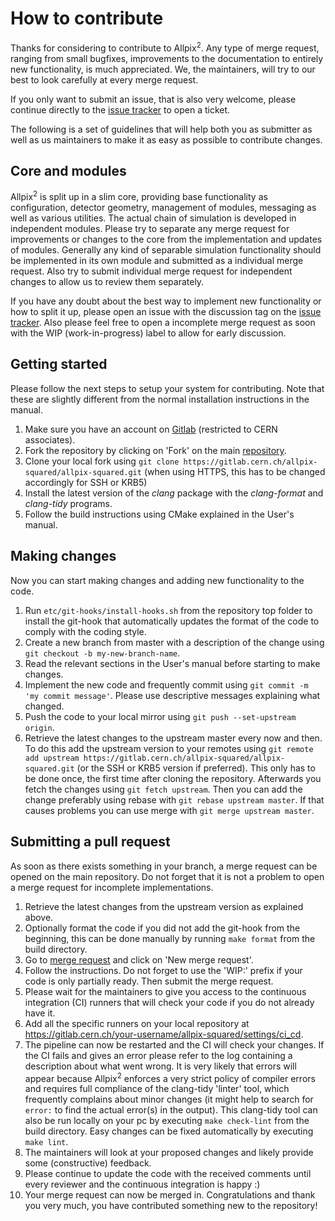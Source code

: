 <!--
SPDX-FileCopyrightText: 2017-2022 CERN and the Allpix Squared authors
SPDX-License-Identifier: CC-BY-4.0
-->

# How to contribute
Thanks for considering to contribute to Allpix<sup>2</sup>. Any type of merge request, ranging from small bugfixes, improvements to the documentation to entirely new functionality, is much appreciated. We, the maintainers, will try to our best to look carefully at every merge request.

If you only want to submit an issue, that is also very welcome, please continue directly to the [issue tracker](https://gitlab.cern.ch/allpix-squared/allpix-squared/issues) to open a ticket. 

The following is a set of guidelines that will help both you as submitter as well as us maintainers to make it as easy as possible to contribute changes. 

## Core and modules
Allpix<sup>2</sup> is split up in a slim core, providing base functionality as configuration, detector geometry, management of modules, messaging as well as various utilities. The actual chain of simulation is developed in independent modules. Please try to separate any merge request for improvements or changes to the core from the implementation and updates of modules. Generally any kind of separable simulation functionality should be implemented in its own module and submitted as a individual merge request. Also try to submit individual merge request for independent changes to allow us to review them separately.

If you have any doubt about the best way to implement new functionality or how to split it up, please open an issue with the discussion tag on the [issue tracker](https://gitlab.cern.ch/allpix-squared/allpix-squared/issues). Also please feel free to open a incomplete merge request as soon with the WIP (work-in-progress) label to allow for early discussion.

## Getting started
Please follow the next steps to setup your system for contributing. Note that these are slightly different from the normal installation instructions in the manual.

1. Make sure you have an account on [Gitlab](gitlab.cern.ch) (restricted to CERN associates).
2. Fork the repository by clicking on 'Fork' on the main [repository](https://gitlab.cern.ch/allpix-squared/allpix-squared).
3. Clone your local fork using `git clone https://gitlab.cern.ch/allpix-squared/allpix-squared.git` (when using HTTPS, this has to be changed accordingly for SSH or KRB5)
4. Install the latest version of the *clang* package with the *clang-format* and *clang-tidy* programs.
5. Follow the build instructions using CMake explained in the User's manual.

## Making changes
Now you can start making changes and adding new functionality to the code. 

1. Run `etc/git-hooks/install-hooks.sh` from the repository top folder to install the git-hook that automatically updates the format of the code to comply with the coding style.
2. Create a new branch from master with a description of the change using `git checkout -b my-new-branch-name`.
3. Read the relevant sections in the User's manual before starting to make changes.
4. Implement the new code and frequently commit using `git commit -m 'my commit message'`. Please use descriptive messages explaining what changed.
5. Push the code to your local mirror using `git push --set-upstream origin`.
6. Retrieve the latest changes to the upstream master every now and then. To do this add the upstream version to your remotes using `git remote add upstream https://gitlab.cern.ch/allpix-squared/allpix-squared.git` (or the SSH or KRB5 version if preferred). This only has to be done once, the first time after cloning the repository. Afterwards you fetch the changes using `git fetch upstream`. Then you can add the change preferably using rebase with `git rebase upstream master`. If that causes problems you can use merge with `git merge upstream master`.

## Submitting a pull request
As soon as there exists something in your branch, a merge request can be opened on the main repository. Do not forget that it is not a problem to open a merge request for incomplete implementations.

1. Retrieve the latest changes from the upstream version as explained above.
2. Optionally format the code if you did not add the git-hook from the beginning, this can be done manually by running `make format` from the build directory.
3. Go to [merge request](https://gitlab.cern.ch/allpix-squared/allpix-squared/merge_requests) and click on 'New merge request'.
4. Follow the instructions. Do not forget to use the 'WIP:' prefix if your code is only partially ready. Then submit the merge request.
5. Please wait for the maintainers to give you access to the continuous integration (CI) runners that will check your code if you do not already have it.
6. Add all the specific runners on your local repository at https://gitlab.cern.ch/your-username/allpix-squared/settings/ci_cd.
7. The pipeline can now be restarted and the CI will check your changes. If the CI fails and gives an error please refer to the log containing a description about what went wrong. It is very likely that errors will appear because Allpix<sup>2</sup> enforces a very strict policy of compiler errors and requires full compliance of the clang-tidy 'linter' tool, which frequently complains about minor changes (it might help to search for `error:` to find the actual error(s) in the output). This clang-tidy tool can also be run locally on your pc by executing `make check-lint` from the build directory. Easy changes can be fixed automatically by executing `make lint`.
8. The maintainers will look at your proposed changes and likely provide some (constructive) feedback.
9. Please continue to update the code with the received comments until every reviewer and the continuous integration is happy :)
10. Your merge request can now be merged in. Congratulations and thank you very much, you have contributed something new to the repository!
